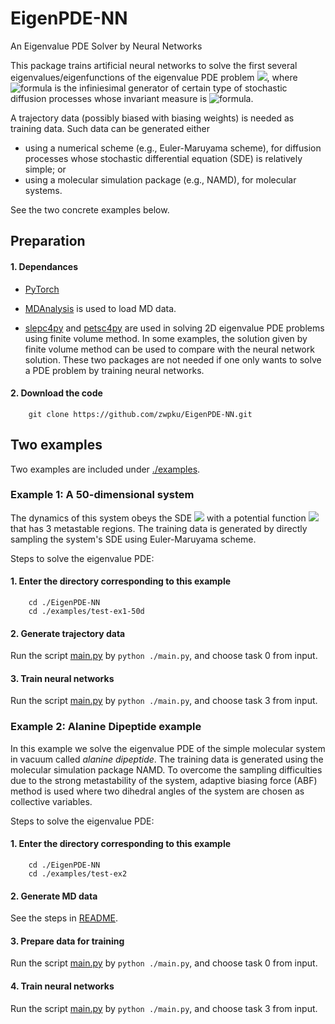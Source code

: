 # EigenPDE-NN
An Eigenvalue PDE Solver by Neural Networks

This package trains artificial neural networks to solve the first several eigenvalues/eigenfunctions of the eigenvalue PDE problem 
<img src="https://render.githubusercontent.com/render/math?math=-\mathcal{L}f=\lambda f">, where ![formula](https://render.githubusercontent.com/render/math?math=\mathcal{L}) is the infiniesimal generator of certain type of stochastic diffusion processes whose invariant measure is ![formula](https://render.githubusercontent.com/render/math?math=\mu).

A trajectory data (possibly biased with biasing weights) is needed as training data. Such data can be generated either 
- using a numerical scheme (e.g., Euler-Maruyama scheme), for diffusion processes whose stochastic differential equation (SDE) is relatively simple;  or 
- using a molecular simulation package (e.g., NAMD), for molecular systems.

See the two concrete examples below.

## Preparation
#### 1. Dependances 

- [PyTorch](https://pytorch.org/)

- [MDAnalysis](https://www.mdanalysis.org/) is used to load MD data. 

- [slepc4py](https://pypi.org/project/slepc4py/) and [petsc4py](https://pypi.org/project/petsc4py/) are used in solving 2D eigenvalue PDE problems using finite volume method. In some examples, the solution given by finite volume method can be used to compare with the neural network solution. 
These two packages are not needed if one only wants to solve a PDE problem by training neural networks.

#### 2. Download the code 

```
	git clone https://github.com/zwpku/EigenPDE-NN.git
```

## Two examples 
Two examples are included under [./examples](examples).

### Example 1: A 50-dimensional system 

The dynamics of this system obeys the SDE <img src="https://render.githubusercontent.com/render/math?math=dX_t = -\nabla V(X_t)dt%2b\sqrt{2\beta^{-1}}dW_t"> with a potential function <img src="https://render.githubusercontent.com/render/math?math=V:\mathbb{R}^{50}\rightarrow\mathbb{R}"> that has 3 metastable regions. The training data is generated by directly sampling the system's SDE using Euler-Maruyama scheme.

Steps to solve the eigenvalue PDE:

#### 1. Enter the directory corresponding to this example

```
    cd ./EigenPDE-NN
    cd ./examples/test-ex1-50d
```

#### 2. Generate trajectory data

  Run the script [main.py](examples/test-ex1-50d/main.py) by `python ./main.py`, and choose task 0 from input.

#### 3. Train neural networks

  Run the script [main.py](examples/test-ex1-50d/main.py) by `python ./main.py`, and choose task 3 from input.

### Example 2: Alanine Dipeptide example 

In this example we solve the eigenvalue PDE of the simple molecular system in vacuum called *alanine dipeptide*.  The training data is generated using the molecular simulation package NAMD. To overcome the sampling difficulties due to the strong metastability of the system, adaptive biasing force (ABF) method is used where two dihedral angles of the system are chosen as collective variables.

Steps to solve the eigenvalue PDE:

#### 1. Enter the directory corresponding to this example

```
    cd ./EigenPDE-NN
    cd ./examples/test-ex2
```

#### 2. Generate MD data
  See the steps in [README](examples/test-ex2/MDdata/README.md).

#### 3. Prepare data for training 
  Run the script [main.py](examples/test-ex2/main.py) by `python ./main.py`, and choose task 0 from input.

#### 4. Train neural networks

  Run the script [main.py](examples/test-ex2/main.py) by `python ./main.py`, and choose task 3 from input.
